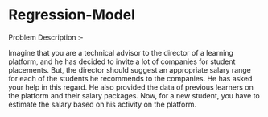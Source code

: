 # Regression-Model
Problem Description :-

Imagine that you are a technical advisor to the director of a learning platform, and he has decided to invite a lot of companies for student placements. But, the director should suggest an appropriate salary range for each of the students he recommends to the companies. He has asked your help in this regard. He also provided the data of previous learners on the platform and their salary packages. Now, for a new student, you have to estimate the salary based on his activity on the platform.

